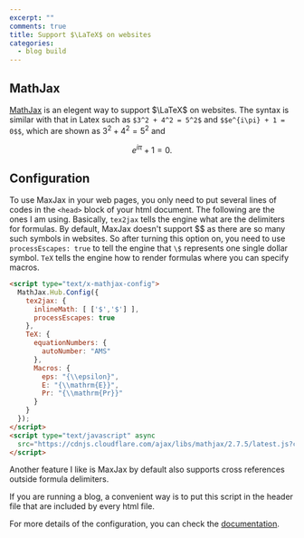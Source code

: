 ```yaml
---
excerpt: ""
comments: true
title: Support $\LaTeX$ on websites
categories:
  - blog build
---
```


## MathJax

[MathJax](https://www.mathjax.org/) is an elegent way to support $\LaTeX$ on websites. The syntax is similar with that in Latex such as `$3^2 + 4^2 = 5^2$` and `$$e^{i\pi} + 1 = 0$$`, which are shown as $3^2 + 4^2 = 5^2$ and 

$$
e^{i\pi} + 1 = 0.
$$

## Configuration

To use MaxJax in your web pages, you only need to put several lines of codes in the `<head>` block of your html document. The following are the ones I am using. Basically, `tex2jax` tells the engine what are the delimiters for formulas. By default, MaxJax doesn't support \$\$ as there are so many such symbols in websites. So after turning this option on, you need to use `processEscapes: true` to tell the engine that `\$` represents one single dollar symbol. `TeX` tells the engine how to render formulas where you can specify macros.

```html
<script type="text/x-mathjax-config">
  MathJax.Hub.Config({
    tex2jax: {
      inlineMath: [ ['$','$'] ],
      processEscapes: true
    },
    TeX: { 
      equationNumbers: { 
        autoNumber: "AMS" 
      },
      Macros: {
        eps: "{\\epsilon}",
        E: "{\\mathrm{E}}",
        Pr: "{\\mathrm{Pr}}"
      } 
    } 
  }); 
</script>
<script type="text/javascript" async
  src="https://cdnjs.cloudflare.com/ajax/libs/mathjax/2.7.5/latest.js?config=TeX-AMS_CHTML">
</script>
```

Another feature I like is MaxJax by default also supports cross references outside formula delimiters.

If you are running a blog, a convenient way is to put this script in the header file that are included by every html file.

For more details of the configuration, you can check the [documentation](http://docs.mathjax.org/en/latest/tex.html).

